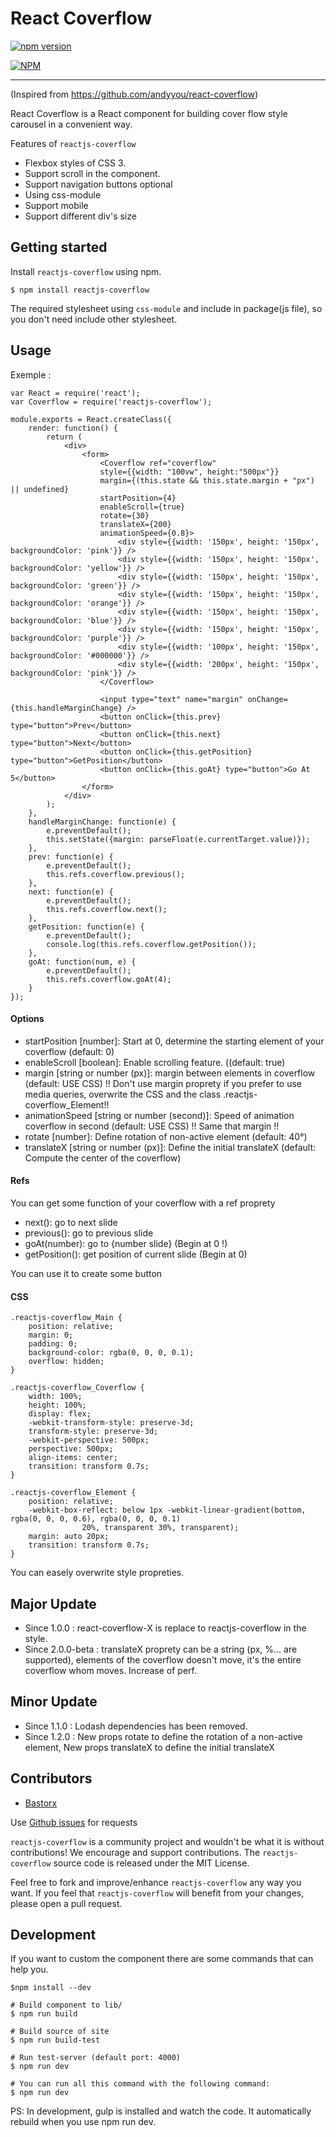 React Coverflow
===
[![npm version](https://badge.fury.io/js/reactjs-coverflow.svg)](http://badge.fury.io/js/reactjs-coverflow)

[![NPM](https://nodei.co/npm/reactjs-coverflow.png)](https://nodei.co/npm/reactjs-coverflow/)

---
(Inspired from https://github.com/andyyou/react-coverflow)

React Coverflow is a React component for building cover flow style carousel in a convenient way.

Features of `reactjs-coverflow`

* Flexbox styles of CSS 3.
* Support scroll in the component.
* Support navigation buttons optional
* Using css-module
* Support mobile
* Support different div's size

## Getting started

Install `reactjs-coverflow` using npm.

```
$ npm install reactjs-coverflow
```

The required stylesheet using `css-module` and include in package(js file), so you don't need include other stylesheet.

## Usage

Exemple :

```
var React = require('react');
var Coverflow = require('reactjs-coverflow');

module.exports = React.createClass({
	render: function() {
		return (
			<div>
				<form>
					<Coverflow ref="coverflow"
					style={{width: "100vw", height:"500px"}}
					margin={(this.state && this.state.margin + "px") || undefined}
					startPosition={4}
					enableScroll={true}
					rotate={30}
					translateX={200}
					animationSpeed={0.8}>
					    <div style={{width: '150px', height: '150px', backgroundColor: 'pink'}} />
					    <div style={{width: '150px', height: '150px', backgroundColor: 'yellow'}} />
					    <div style={{width: '150px', height: '150px', backgroundColor: 'green'}} />
					    <div style={{width: '150px', height: '150px', backgroundColor: 'orange'}} />
					    <div style={{width: '150px', height: '150px', backgroundColor: 'blue'}} />
					    <div style={{width: '150px', height: '150px', backgroundColor: 'purple'}} />
					    <div style={{width: '100px', height: '150px', backgroundColor: '#000000'}} />
					    <div style={{width: '200px', height: '150px', backgroundColor: 'pink'}} />
					</Coverflow>

					<input type="text" name="margin" onChange={this.handleMarginChange} />
					<button onClick={this.prev} type="button">Prev</button>
					<button onClick={this.next} type="button">Next</button>
					<button onClick={this.getPosition} type="button">GetPosition</button>
					<button onClick={this.goAt} type="button">Go At 5</button>
				</form>
			</div>
		);
	},
	handleMarginChange: function(e) {
		e.preventDefault();
		this.setState({margin: parseFloat(e.currentTarget.value)});
	},
	prev: function(e) {
		e.preventDefault();
		this.refs.coverflow.previous();
	},
	next: function(e) {
		e.preventDefault();
		this.refs.coverflow.next();
	},
	getPosition: function(e) {
		e.preventDefault();
		console.log(this.refs.coverflow.getPosition());
	},
	goAt: function(num, e) {
		e.preventDefault();
		this.refs.coverflow.goAt(4);
	}
});
```

#### Options

* startPosition [number]: Start at 0, determine the starting element of your coverflow (default: 0)
* enableScroll [boolean]: Enable scrolling feature. ((default: true)
* margin [string or number (px)]: margin between elements in coverflow (default: USE CSS)
!! Don't use margin proprety if you prefer to use media queries, overwrite the CSS and the class .reactjs-coverflow_Element!!
* animationSpeed [string or number (second)]: Speed of animation coverflow in second (default: USE CSS)
!! Same that margin !!
* rotate [number]: Define rotation of non-active element (default: 40°)
* translateX [string or number (px)]: Define the initial translateX (default: Compute the center of the coverflow)

#### Refs

You can get some function of your coverflow with a ref proprety
* next(): go to next slide
* previous(): go to previous slide
* goAt(number): go to {number slide} (Begin at 0 !)
* getPosition(): get position of current slide (Begin at 0)

You can use it to create some button

#### CSS
```
.reactjs-coverflow_Main {
	position: relative;
	margin: 0;
	padding: 0;
	background-color: rgba(0, 0, 0, 0.1);
	overflow: hidden;
}

.reactjs-coverflow_Coverflow {
	width: 100%;
	height: 100%;
	display: flex;
	-webkit-transform-style: preserve-3d;
	transform-style: preserve-3d;
	-webkit-perspective: 500px;
	perspective: 500px;
	align-items: center;
	transition: transform 0.7s;
}

.reactjs-coverflow_Element {
	position: relative;
	-webkit-box-reflect: below 1px -webkit-linear-gradient(bottom, rgba(0, 0, 0, 0.6), rgba(0, 0, 0, 0.1)
				20%, transparent 30%, transparent);
	margin: auto 20px;
	transition: transform 0.7s;
}
```

You can easely overwrite style propreties.

## Major Update

* Since 1.0.0 : react-coverflow-X is replace to reactjs-coverflow in the style.
* Since 2.0.0-beta : translateX proprety can be a string (px, %... are supported), elements of the coverflow doesn't move, it's the entire coverflow whom moves. Increase of perf.
## Minor Update

* Since 1.1.0 : Lodash dependencies has been removed.
* Since 1.2.0 : New props rotate to define the rotation of a non-active element, New props translateX to define the initial translateX
## Contributors

* [Bastorx](https://github.com/Bastorx)

Use [Github issues](https://github.com/Bastorx/reactjs-coverflow/issues) for requests

`reactjs-coverflow` is a community project and wouldn't be what it is without contributions! We encourage and support contributions. The `reactjs-coverflow` source code is released under the MIT License.

Feel free to fork and improve/enhance `reactjs-coverflow` any way you want. If you feel that `reactjs-coverflow` will benefit from your changes, please open a pull request.

## Development

If you want to custom the component there are some commands that can help you.

```
$npm install --dev
```

```
# Build component to lib/
$ npm run build

# Build source of site
$ npm run build-test

# Run test-server (default port: 4000)
$ npm run dev

# You can run all this command with the following command:
$ npm run dev
```

PS: In development, gulp is installed and watch the code. It automatically rebuild when you use npm run dev.
